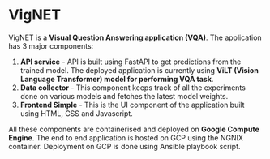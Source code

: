# VigNET
VigNET is a **Visual Question Answering application (VQA)**. The application has 3 major components:
1. **API service** - API is built using FastAPI to get predictions from the trained model. The deployed application is currently using **ViLT (Vision Language Transformer) model for performing VQA task**.
2. **Data collector** - This component keeps track of all the experiments done on various models and fetches the latest model weights.
3. **Frontend Simple** - This is the UI component of the application built using HTML, CSS and Javascript.

All these components are containerised and deployed on **Google Compute Engine**. The end to end application is hosted on GCP using the NGNIX container. Deployment on GCP is done using Ansible playbook script. 


